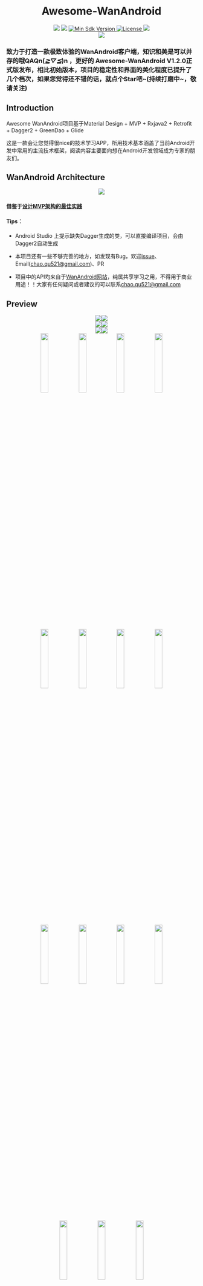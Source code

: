 <h1 align="center">Awesome-WanAndroid</h1>

<div align="center">
<img src="https://img.shields.io/badge/Version-V1.2.0-brightgreen.svg">
<img src="https://img.shields.io/badge/build-passing-brightgreen.svg">
<a href="https://developer.android.com/about/versions/android-5.0.html">
    <img src="https://img.shields.io/badge/API-21+-blue.svg" alt="Min Sdk Version">
</a>
<a href="http://www.apache.org/licenses/LICENSE-2.0">
    <img src="https://img.shields.io/badge/License-Apache2.0-blue.svg" alt="License" />
</a>
<img src="https://img.shields.io/badge/Gamil-chao.qu521@gmail.com-ff69b4.svg">
</div>

<div align="center">
<img src="https://diycode.b0.upaiyun.com/user/avatar/2468.jpg">
</div>

### 致力于打造一款极致体验的WanAndroid客户端，知识和美是可以并存的哦QAQn(*≧▽≦*)n ，更好的 Awesome-WanAndroid V1.2.0正式版发布，相比初始版本，项目的稳定性和界面的美化程度已提升了几个档次，如果您觉得还不错的话，就点个Star吧~(持续打磨中~，敬请关注)

## Introduction

Awesome WanAndroid项目基于Material Design + MVP + Rxjava2 + Retrofit + Dagger2 + GreenDao + Glide

这是一款会让您觉得很nice的技术学习APP，所用技术基本涵盖了当前Android开发中常用的主流技术框架，阅读内容主要面向想在Android开发领域成为专家的朋友们。

## WanAndroid Architecture

<div align="center">
<img src="https://raw.githubusercontent.com/JsonChao/Awesome-WanAndroid/master/screenshots/AppArchitectrue.png">
</div>

#### 借鉴于[设计MVP架构的最佳实践](https://blog.mindorks.com/essential-guide-for-designing-your-android-app-architecture-mvp-part-1-74efaf1cda40#.3lyk8t57x)

#### Tips：

- Android Studio 上提示缺失Dagger生成的类，可以直接编译项目，会由Dagger2自动生成

- 本项目还有一些不够完善的地方，如发现有Bug，欢迎[issue](https://github.com/JsonChao/Awesome-WanAndroid/issues)、Email([chao.qu521@gmail.com]())、PR

- 项目中的API均来自于[WanAndroid网站](http://www.wanandroid.com)，纯属共享学习之用，不得用于商业用途！！大家有任何疑问或者建议的可以联系[chao.qu521@gmail.com]()

## Preview

<div align="center">
<img src="https://raw.githubusercontent.com/JsonChao/Awesome-WanAndroid/master/screenshots/GIF1.gif"><img src="https://raw.githubusercontent.com/JsonChao/Awesome-WanAndroid/master/screenshots/GIF2.gif">
</div>

<div align="center">
<img src="https://raw.githubusercontent.com/JsonChao/Awesome-WanAndroid/master/screenshots/GIF3.gif"><img src="https://raw.githubusercontent.com/JsonChao/Awesome-WanAndroid/master/screenshots/GIF4.gif">
</div>

<div align="center">
<img src="https://raw.githubusercontent.com/JsonChao/Awesome-WanAndroid/master/screenshots/GIF5.gif"><img src="https://raw.githubusercontent.com/JsonChao/Awesome-WanAndroid/master/screenshots/GIF6.gif">
</div>

<div align="center">
<img src="https://raw.githubusercontent.com/JsonChao/Awesome-WanAndroid/master/screenshots/PNG1.png" width=20%><img src="https://raw.githubusercontent.com/JsonChao/Awesome-WanAndroid/master/screenshots/PNG2.png" width=20%><img src="https://raw.githubusercontent.com/JsonChao/Awesome-WanAndroid/master/screenshots/PNG3.png" width=20%><img src="https://raw.githubusercontent.com/JsonChao/Awesome-WanAndroid/master/screenshots/PNG4.png" width=20%>
</div>

<div align="center">
<img src="https://raw.githubusercontent.com/JsonChao/Awesome-WanAndroid/master/screenshots/PNG5.png" width=20%><img src="https://raw.githubusercontent.com/JsonChao/Awesome-WanAndroid/master/screenshots/PNG6.png" width=20%><img src="https://raw.githubusercontent.com/JsonChao/Awesome-WanAndroid/master/screenshots/PNG7.png" width=20%><img src="https://raw.githubusercontent.com/JsonChao/Awesome-WanAndroid/master/screenshots/PNG8.png" width=20%>
    
</div>

<div align="center">
<img src="https://raw.githubusercontent.com/JsonChao/Awesome-WanAndroid/master/screenshots/PNG9.png" width=20%><img src="https://raw.githubusercontent.com/JsonChao/Awesome-WanAndroid/master/screenshots/PNG10.png" width=20%><img src="https://raw.githubusercontent.com/JsonChao/Awesome-WanAndroid/master/screenshots/PNG11.png" width=20%><img src="https://raw.githubusercontent.com/JsonChao/Awesome-WanAndroid/master/screenshots/PNG12.png" width=20%>
</div>

<div align="center">
<img src="https://raw.githubusercontent.com/JsonChao/Awesome-WanAndroid/master/screenshots/PNG13.png" width=20%><img src="https://raw.githubusercontent.com/JsonChao/Awesome-WanAndroid/master/screenshots/PNG14.png" width=20%><img src="https://raw.githubusercontent.com/JsonChao/Awesome-WanAndroid/master/screenshots/PNG15.png" width=20%>
</div>

<div align="center">
<img src="https://raw.githubusercontent.com/JsonChao/Awesome-WanAndroid/master/screenshots/PNG16.png" width=20%><img src="https://raw.githubusercontent.com/JsonChao/Awesome-WanAndroid/master/screenshots/PNG17.png" width=20%><img src="https://raw.githubusercontent.com/JsonChao/Awesome-WanAndroid/master/screenshots/PNG18.png" width=20%><img src="https://raw.githubusercontent.com/JsonChao/Awesome-WanAndroid/master/screenshots/PNG19.png" width=20%>
</div>

<div align="center">
<img src="https://raw.githubusercontent.com/JsonChao/Awesome-WanAndroid/master/screenshots/PNG20.png" width=20%><img src="https://raw.githubusercontent.com/JsonChao/Awesome-WanAndroid/master/screenshots/PNG21.png" width=20%><img src="https://raw.githubusercontent.com/JsonChao/Awesome-WanAndroid/master/screenshots/PNG22.png" width=20%><img src="https://raw.githubusercontent.com/JsonChao/Awesome-WanAndroid/master/screenshots/PNG23.png" width=20%>
</div>

<div align="center">
<img src="https://raw.githubusercontent.com/JsonChao/Awesome-WanAndroid/master/screenshots/PNG24.png" width=20%><img src="https://raw.githubusercontent.com/JsonChao/Awesome-WanAndroid/master/screenshots/PNG25.png" width=20%><img src="https://raw.githubusercontent.com/JsonChao/Awesome-WanAndroid/master/screenshots/PNG26.png" width=20%><img src="https://raw.githubusercontent.com/JsonChao/Awesome-WanAndroid/master/screenshots/PNG27.png" width=20%>
</div>

<div align="center">
<img src="https://raw.githubusercontent.com/JsonChao/Awesome-WanAndroid/master/screenshots/PNG28.png" width=20%>
</div>






## Apk download（Android 5.0 or above it）（更好的Awesome-WanAndroid V1.2.0 来了）

<center>

![image](https://raw.githubusercontent.com/JsonChao/Awesome-WanAndroid/master/screenshots/apk.png)

</center>

## Skill points

- 项目代码尽力遵循了阿里巴巴Java开发规范和阿里巴巴Android开发规范，并有良好的注释。

- 使用Rxjava2结合Retrofit2进行网络请求。

- 使用Rxjava2的操作符对事件流进行进行转换、延时、过滤等操作，其中使用Compose操作符结合RxUtils工具类简化线程切换调用的代码数量。

- 使用Dagger2无耦合地将Model注入Presenter、Presenter注入View，更高效地实现了MVP模式。

- 使用BasePresenter对事件流订阅的生命周期做了集成管理。

- 使用Material Design中的Behavior集合ToolBar实现了响应式的“上失下现”特效。

- 多处使用了滑动到顶部的悬浮按钮，提升阅读的便利性。

- 使用SmartRefreshLayout丰富的刷新动画将项目的美提升了一个档次。

- 使用了腾讯Bugly，以便对项目进行Bug修复和CI。

- 项目中多处使用了炫目的动画及特效。

- 更多请Clone本项目进行查看。。。


## Version

### :zap:v1.2.0

1.增加设置模块

2.分离出常用网站界面

3.增加item多标签

4.美化详情界面菜单

5.添加ActivityOption跳转动画

6.解决90%以上的内存泄露

### v1.1.0

1.增加RxBus订阅管理，解决RxBus内存泄露的问题

2.解决Webview有时加载不出来的问题

3.增加RxPermission，处理Android 6.0权限问题

4.Base响应基类泛型化，减少大量实体代码

5.增加知识分类导航详情页

6.搜索页面增加删除搜索记录，UI界面更加美观

7.项目整体UI美化

### v1.0.1

1.合理化项目分包架构

2.优化搜索模块

3.增加自动登录

4.增加TabLayout智能联动RecyclerView

5.增加沉浸式状态栏

6.优化详情文章菜单样式

7.项目整体UI美化


### V1.0.0

1.提交Awesome WanAndroid第一版 

## Thanks

### API： 

鸿洋大大提供的
[WanAndroid API](http://www.wanandroid.com/blog/show/2)

### APP：

[GeekNews](https://github.com/codeestX/GeekNews)
提供了Dagger2配合MVP的架构思路

[Toutiao](https://github.com/iMeiji/Toutiao)
提供的MD特效实现思路

[diycode](https://github.com/GcsSloop/diycode)
提供的智能滑动悬浮按钮实现思路

[Eyepetizer-in-Kotlin](https://github.com/LRH1993/Eyepetizer-in-Kotlin)
提供的搜索界面切换特效实现思路

此外，还参考了不少国内外牛人的项目，感谢开源！

### UI design：

[花瓣](https://huaban.com/) 提供了很美的UI界面设计，感谢花瓣

### icon：

[iconfont](http://www.iconfont.cn/) 阿里巴巴对外开放的很棒的icon资源

### Excellent third-party open source library：

#### Rx

[Rxjava](https://github.com/ReactiveX/RxJava)

[RxAndroid](https://github.com/ReactiveX/RxAndroid)

#### Network

[Retrofit](https://github.com/square/retrofit)

[OkHttp](https://github.com/square/okhttp)

[Gson](https://github.com/google/gson)

#### Image Loader

[Glide](https://github.com/bumptech/glide)

#### DI

[Dagger2](https://github.com/google/dagger)

[ButterKnife](https://github.com/JakeWharton/butterknife)

#### DB

[GreenDao](https://github.com/greenrobot/greenDAO)

#### UI

[SmartRefreshLayout](https://github.com/scwang90/SmartRefreshLayout)

[Lottie-android](https://github.com/airbnb/lottie-android)

### 还有上面没列举的一些优秀的第三方开源库，感谢开源，愿我们一同成长

### About me

- #### Email:[chao.qu521@gmail.com]()
- #### Blog:[https://jsonchao.github.io/](https://jsonchao.github.io/)
- #### 掘金:[https://juejin.im/user/5a3ba9375188252bca050ade](https://juejin.im/user/5a3ba9375188252bca050ade)
    
### License

Copyright 2018 JsonChao

Licensed under the Apache License, Version 2.0 (the "License");
you may not use this file except in compliance with the License.
You may obtain a copy of the License at

   http://www.apache.org/licenses/LICENSE-2.0

Unless required by applicable law or agreed to in writing, software
distributed under the License is distributed on an "AS IS" BASIS,
WITHOUT WARRANTIES OR CONDITIONS OF ANY KIND, either express or implied.
See the License for the specific language governing permissions and
limitations under the License.
